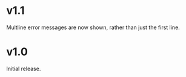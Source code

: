 # v1.1

Multline error messages are now shown, rather than just the first line.

# v1.0

Initial release.

